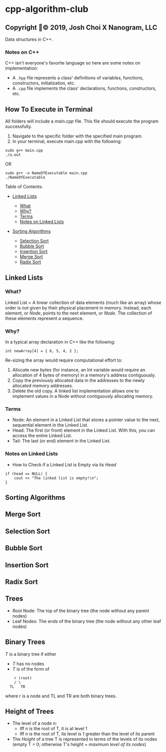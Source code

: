 # cpp-algorithm-club
## Copyright © 2019, Josh Choi X Nanogram, LLC
Data structures in C++.

### Notes on C++
C++ isn't everyone's favorite language so here are some notes on implementation:
- A ```.hpp``` file represents a class' definitions of variables, functions, constructors, initialization, etc.
- A ```.cpp``` file implements the class' declarations, functions, constructors, etc.  

## How To Execute in Terminal
All folders will include a _*main.cpp*_ file. This file should execute the program successfully.
1. Navigate to the specific folder with the specified main program.
2. In your terminal, execute main.cpp with the following:
```
sudo g++ main.cpp
./a.out
```
OR
```
sudo g++ -o NameOfExecutable main.cpp
./NameOfExecutable
```

Table of Contents:
- [Linked Lists](#Linked-Lists)
    - [What](#What)
    - [Why?](#Why?)
    - [Terms](#Terms)
    - [Notes on Linked Lists](#-Notes-on-Linked-Lists)
    
- [Sorting Algorithms](#Sorting-Algorithms)
    - [Selection Sort](#Selection-Sort)
    - [Bubble Sort](#Bubble-Sort)
    - [Insertion Sort](#Insertion-Sort)
    - [Merge Sort](#Merge-Sort)
    - [Radix Sort](#Radix-Sort)


## Linked Lists
### What?
Linked List = A linear collection of data elements (much like an array) whose order is *not* given by their physical placement in memory. Instead, each element, or _*Node*_, points to the next element, or _*Node*_. The collection of these elements represent a sequence.
### Why?
In a typical array declaration in C++ like the following:
```
int newArray[4] = { 6, 5, 4, 2 };
```
Re-sizing the array would require computational effort to: 
1. Allocate new bytes (for instance, an Int variable would require an allocation of 4 bytes of memory) in a memory's address contiguously.
2. Copy the previously allocated data in the addresses to the newly allocated memory addresses.
3. Delete the old copy.
A linked list implementation allows one to implement values in a Node without contiguously allocating memory.

### Terms
- Node: An element in a Linked List that stores a pointer value to the next, sequential element in the Linked List.
- Head: The first (or front) element in the Linked List. With this, you can access the entire Linked List.
- Tail: The last (or end) element in the Linked List. 

### Notes on Linked Lists
- How to Check if a Linked List is Empty via its _*Head*_
```
if (head == NULL) {
    cout << "The linked list is empty!\n";
}
```





## Sorting Algorithms
## Merge Sort
## Selection Sort
## Bubble Sort
## Insertion Sort
## Radix Sort





## Trees
- Root Node: The top of the binary tree (the node without any parent nodes)
- Leaf Nodes: The ends of the binary tree (the node without any other leaf nodes)
## Binary Trees
_*T*_ is a binary tree if either
- _*T*_ has no nodes
- _*T*_ is of the form of
```
    r (root)
    / \
  TL   TR
```
where r is a node and TL and TR are both binary trees.

## Height of Trees
- The level of a node n:
    - Iff _*n*_ is the root of T, it is at level 1
    - Iff _*n*_ is the root of T, its level is 1 greater than the level of its parent
- The _*Height*_ of a tree T is represented in terms of the levels of its nodes (empty T = 0; otherwise T's height = _maximum level of its nodes_)

